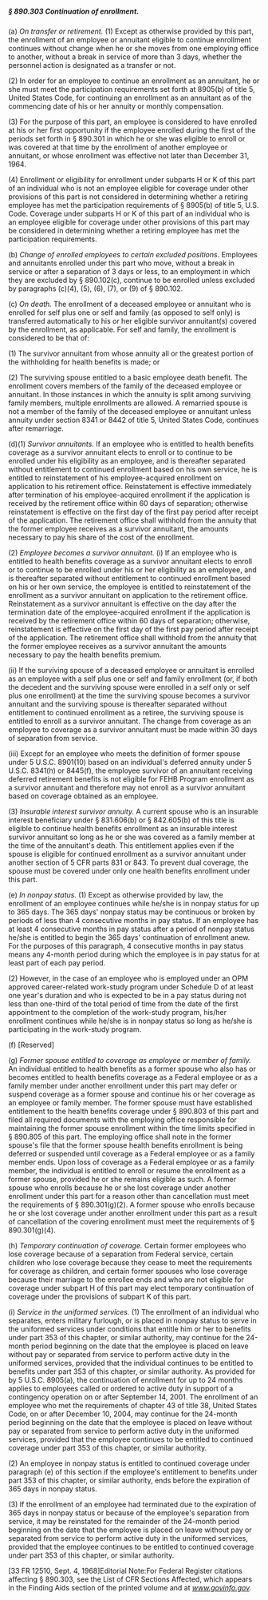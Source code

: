 ##### § 890.303 Continuation of enrollment. #####

(a) *On transfer or retirement.* (1) Except as otherwise provided by this part, the enrollment of an employee or annuitant eligible to continue enrollment continues without change when he or she moves from one employing office to another, without a break in service of more than 3 days, whether the personnel action is designated as a transfer or not.

(2) In order for an employee to continue an enrollment as an annuitant, he or she must meet the participation requirements set forth at 8905(b) of title 5, United States Code, for continuing an enrollment as an annuitant as of the commencing date of his or her annuity or monthly compensation.

(3) For the purpose of this part, an employee is considered to have enrolled at his or her first opportunity if the employee enrolled during the first of the periods set forth in § 890.301 in which he or she was eligible to enroll or was covered at that time by the enrollment of another employee or annuitant, or whose enrollment was effective not later than December 31, 1964.

(4) Enrollment or eligibility for enrollment under subparts H or K of this part of an individual who is not an employee eligible for coverage under other provisions of this part is not considered in determining whether a retiring employee has met the participation requirements of § 8905(b) of title 5, U.S. Code. Coverage under subparts H or K of this part of an individual who is an employee eligible for coverage under other provisions of this part may be considered in determining whether a retiring employee has met the participation requirements.

(b) *Change of enrolled employees to certain excluded positions.* Employees and annuitants enrolled under this part who move, without a break in service or after a separation of 3 days or less, to an employment in which they are excluded by § 890.102(c), continue to be enrolled unless excluded by paragraphs (c)(4), (5), (6), (7), or (9) of § 890.102.

(c) *On death.* The enrollment of a deceased employee or annuitant who is enrolled for self plus one or self and family (as opposed to self only) is transferred automatically to his or her eligible survivor annuitant(s) covered by the enrollment, as applicable. For self and family, the enrollment is considered to be that of:

(1) The survivor annuitant from whose annuity all or the greatest portion of the withholding for health benefits is made; or

(2) The surviving spouse entitled to a basic employee death benefit. The enrollment covers members of the family of the deceased employee or annuitant. In those instances in which the annuity is split among surviving family members, multiple enrollments are allowed. A remarried spouse is not a member of the family of the deceased employee or annuitant unless annuity under section 8341 or 8442 of title 5, United States Code, continues after remarriage.

(d)(1) *Survivor annuitants.* If an employee who is entitled to health benefits coverage as a survivor annuitant elects to enroll or to continue to be enrolled under his eligibility as an employee, and is thereafter separated without entitlement to continued enrollment based on his own service, he is entitled to reinstatement of his employee-acquired enrollment on application to his retirement office. Reinstatement is effective immediately after termination of his employee-acquired enrollment if the application is received by the retirement office within 60 days of separation; otherwise reinstatement is effective on the first day of the first pay period after receipt of the application. The retirement office shall withhold from the annuity that the former employee receives as a survivor annuitant, the amounts necessary to pay his share of the cost of the enrollment.

(2) *Employee becomes a survivor annuitant.* (i) If an employee who is entitled to health benefits coverage as a survivor annuitant elects to enroll or to continue to be enrolled under his or her eligibility as an employee, and is thereafter separated without entitlement to continued enrollment based on his or her own service, the employee is entitled to reinstatement of the enrollment as a survivor annuitant on application to the retirement office. Reinstatement as a survivor annuitant is effective on the day after the termination date of the employee-acquired enrollment if the application is received by the retirement office within 60 days of separation; otherwise, reinstatement is effective on the first day of the first pay period after receipt of the application. The retirement office shall withhold from the annuity that the former employee receives as a survivor annuitant the amounts necessary to pay the health benefits premium.

(ii) If the surviving spouse of a deceased employee or annuitant is enrolled as an employee with a self plus one or self and family enrollment (or, if both the decedent and the surviving spouse were enrolled in a self only or self plus one enrollment) at the time the surviving spouse becomes a survivor annuitant and the surviving spouse is thereafter separated without entitlement to continued enrollment as a retiree, the surviving spouse is entitled to enroll as a survivor annuitant. The change from coverage as an employee to coverage as a survivor annuitant must be made within 30 days of separation from service.

(iii) Except for an employee who meets the definition of former spouse under 5 U.S.C. 8901(10) based on an individual's deferred annuity under 5 U.S.C. 8341(h) or 8445(f), the employee survivor of an annuitant receiving deferred retirement benefits is not eligible for FEHB Program enrollment as a survivor annuitant and therefore may not enroll as a survivor annuitant based on coverage obtained as an employee.

(3) *Insurable interest survivor annuity.* A current spouse who is an insurable interest beneficiary under § 831.606(b) or § 842.605(b) of this title is eligible to continue health benefits enrollment as an insurable interest survivor annuitant so long as he or she was covered as a family member at the time of the annuitant's death. This entitlement applies even if the spouse is eligible for continued enrollment as a survivor annuitant under another section of 5 CFR parts 831 or 843. To prevent dual coverage, the spouse must be covered under only one health benefits enrollment under this part.

(e) *In nonpay status.* (1) Except as otherwise provided by law, the enrollment of an employee continues while he/she is in nonpay status for up to 365 days. The 365 days' nonpay status may be continuous or broken by periods of less than 4 consecutive months in pay status. If an employee has at least 4 consecutive months in pay status after a period of nonpay status he/she is entitled to begin the 365 days' continuation of enrollment anew. For the purposes of this paragraph, 4 consecutive months in pay status means any 4-month period during which the employee is in pay status for at least part of each pay period.

(2) However, in the case of an employee who is employed under an OPM approved career-related work-study program under Schedule D of at least one year's duration and who is expected to be in a pay status during not less than one-third of the total period of time from the date of the first appointment to the completion of the work-study program, his/her enrollment continues while he/she is in nonpay status so long as he/she is participating in the work-study program.

(f) [Reserved]

(g) *Former spouse entitled to coverage as employee or member of family.* An individual entitled to health benefits as a former spouse who also has or becomes entitled to health benefits coverage as a Federal employee or as a family member under another enrollment under this part may defer or suspend coverage as a former spouse and continue his or her coverage as an employee or family member. The former spouse must have established entitlement to the health benefits coverage under § 890.803 of this part and filed all required documents with the employing office responsible for maintaining the former spouse enrollment within the time limits specified in § 890.805 of this part. The employing office shall note in the former spouse's file that the former spouse health benefits enrollment is being deferred or suspended until coverage as a Federal employee or as a family member ends. Upon loss of coverage as a Federal employee or as a family member, the individual is entitled to enroll or resume the enrollment as a former spouse, provided he or she remains eligible as such. A former spouse who enrolls because he or she lost coverage under another enrollment under this part for a reason other than cancellation must meet the requirements of § 890.301(g)(2). A former spouse who enrolls because he or she lost coverage under another enrollment under this part as a result of cancellation of the covering enrollment must meet the requirements of § 890.301(g)(4).

(h) *Temporary continuation of coverage.* Certain former employees who lose coverage because of a separation from Federal service, certain children who lose coverage because they cease to meet the requirements for coverage as children, and certain former spouses who lose coverage because their marriage to the enrollee ends and who are not eligible for coverage under subpart H of this part may elect temporary continuation of coverage under the provisions of subpart K of this part.

(i) *Service in the uniformed services.* (1) The enrollment of an individual who separates, enters military furlough, or is placed in nonpay status to serve in the uniformed services under conditions that entitle him or her to benefits under part 353 of this chapter, or similar authority, may continue for the 24-month period beginning on the date that the employee is placed on leave without pay or separated from service to perform active duty in the uniformed services, provided that the individual continues to be entitled to benefits under part 353 of this chapter, or similar authority. As provided for by 5 U.S.C. 8905(a), the continuation of enrollment for up to 24 months applies to employees called or ordered to active duty in support of a contingency operation on or after September 14, 2001. The enrollment of an employee who met the requirements of chapter 43 of title 38, United States Code, on or after December 10, 2004, may continue for the 24-month period beginning on the date that the employee is placed on leave without pay or separated from service to perform active duty in the uniformed services, provided that the employee continues to be entitled to continued coverage under part 353 of this chapter, or similar authority.

(2) An employee in nonpay status is entitled to continued coverage under paragraph (e) of this section if the employee's entitlement to benefits under part 353 of this chapter, or similar authority, ends before the expiration of 365 days in nonpay status.

(3) If the enrollment of an employee had terminated due to the expiration of 365 days in nonpay status or because of the employee's separation from service, it may be reinstated for the remainder of the 24-month period beginning on the date that the employee is placed on leave without pay or separated from service to perform active duty in the uniformed services, provided that the employee continues to be entitled to continued coverage under part 353 of this chapter, or similar authority.

[33 FR 12510, Sept. 4, 1968]Editorial Note:For Federal Register citations affecting § 890.303, see the List of CFR Sections Affected, which appears in the Finding Aids section of the printed volume and at *www.govinfo.gov.*